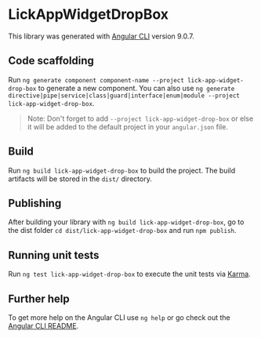 # LickAppWidgetDropBox

This library was generated with [Angular CLI](https://github.com/angular/angular-cli) version 9.0.7.

## Code scaffolding

Run `ng generate component component-name --project lick-app-widget-drop-box` to generate a new component. You can also use `ng generate directive|pipe|service|class|guard|interface|enum|module --project lick-app-widget-drop-box`.
> Note: Don't forget to add `--project lick-app-widget-drop-box` or else it will be added to the default project in your `angular.json` file. 

## Build

Run `ng build lick-app-widget-drop-box` to build the project. The build artifacts will be stored in the `dist/` directory.

## Publishing

After building your library with `ng build lick-app-widget-drop-box`, go to the dist folder `cd dist/lick-app-widget-drop-box` and run `npm publish`.

## Running unit tests

Run `ng test lick-app-widget-drop-box` to execute the unit tests via [Karma](https://karma-runner.github.io).

## Further help

To get more help on the Angular CLI use `ng help` or go check out the [Angular CLI README](https://github.com/angular/angular-cli/blob/master/README.md).
